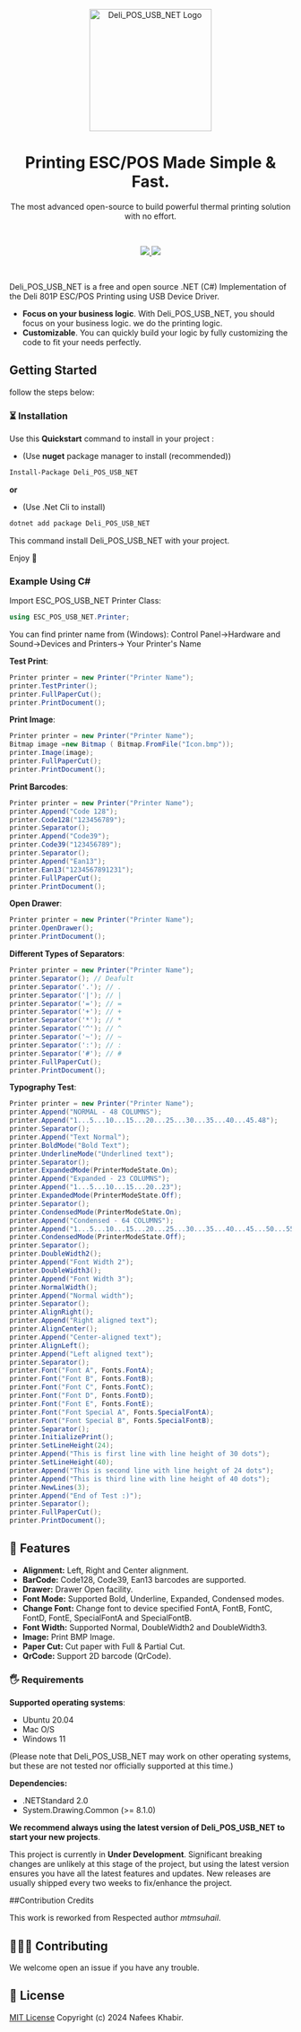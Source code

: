 <p align="center">
    <img src="https://www.deliworld.com/uploads/image/20220518/10/deli-logo.png" width="218px" alt="Deli_POS_USB_NET Logo" />
</p>
<h1 align="center">Printing ESC/POS Made Simple & Fast.</h1>
<p align="center">The most advanced open-source to build powerful thermal printing solution with no effort.</p>
<br />
<p align="center">
  <a href="#">
    <img src="#" />
  </a>
  <a href="#">
    <img src="#" />
  </a>
</p>

<br>

Deli_POS_USB_NET is a free and open source .NET (C#) Implementation of the Deli 801P ESC/POS Printing using USB Device Driver.

- **Focus on your business logic**. With Deli_POS_USB_NET, you should focus on your business logic. we do the printing logic.
- **Customizable**. You can quickly build your logic by fully customizing the code to fit your needs perfectly.

## Getting Started

follow the steps below:

### ⏳ Installation

Use this **Quickstart** command to install in your project :

- (Use **nuget** package manager to install (recommended))

```bash
Install-Package Deli_POS_USB_NET
```

**or**

- (Use .Net Cli to install)

```bash
dotnet add package Deli_POS_USB_NET
```

This command install Deli_POS_USB_NET with your project.

Enjoy 🎉

### Example Using C#

Import ESC_POS_USB_NET Printer Class:

```csharp
using ESC_POS_USB_NET.Printer;
```

You can find printer name from (Windows):  Control Panel->Hardware and Sound->Devices and Printers-> Your Printer's Name

**Test Print**:

```csharp
Printer printer = new Printer("Printer Name");
printer.TestPrinter();
printer.FullPaperCut();
printer.PrintDocument();
```

**Print Image**:

```csharp
Printer printer = new Printer("Printer Name");
Bitmap image =new Bitmap ( Bitmap.FromFile("Icon.bmp"));
printer.Image(image);
printer.FullPaperCut();
printer.PrintDocument();
```

**Print Barcodes**:

```csharp
Printer printer = new Printer("Printer Name");
printer.Append("Code 128");
printer.Code128("123456789");
printer.Separator();
printer.Append("Code39");
printer.Code39("123456789");
printer.Separator();
printer.Append("Ean13");
printer.Ean13("1234567891231");
printer.FullPaperCut();
printer.PrintDocument();
```

**Open Drawer**:

```csharp
Printer printer = new Printer("Printer Name");
printer.OpenDrawer();
printer.PrintDocument();
```

**Different Types of Separators**:

```csharp
Printer printer = new Printer("Printer Name");
printer.Separator(); // Deafult
printer.Separator('.'); // .
printer.Separator('|'); // |
printer.Separator('='); // =
printer.Separator('+'); // +
printer.Separator('*'); // *
printer.Separator('^'); // ^
printer.Separator('~'); // ~
printer.Separator(':'); // :
printer.Separator('#'); // #
printer.FullPaperCut();
printer.PrintDocument();
```

**Typography Test**:

```csharp
Printer printer = new Printer("Printer Name");
printer.Append("NORMAL - 48 COLUMNS");
printer.Append("1...5...10...15...20...25...30...35...40...45.48");
printer.Separator();
printer.Append("Text Normal");
printer.BoldMode("Bold Text");
printer.UnderlineMode("Underlined text");
printer.Separator();
printer.ExpandedMode(PrinterModeState.On);
printer.Append("Expanded - 23 COLUMNS");
printer.Append("1...5...10...15...20..23");
printer.ExpandedMode(PrinterModeState.Off);
printer.Separator();
printer.CondensedMode(PrinterModeState.On);
printer.Append("Condensed - 64 COLUMNS");
printer.Append("1...5...10...15...20...25...30...35...40...45...50...55...60..64");
printer.CondensedMode(PrinterModeState.Off);
printer.Separator();
printer.DoubleWidth2();
printer.Append("Font Width 2");
printer.DoubleWidth3();
printer.Append("Font Width 3");
printer.NormalWidth();
printer.Append("Normal width");
printer.Separator();
printer.AlignRight();
printer.Append("Right aligned text");
printer.AlignCenter();
printer.Append("Center-aligned text");
printer.AlignLeft();
printer.Append("Left aligned text");
printer.Separator();
printer.Font("Font A", Fonts.FontA);
printer.Font("Font B", Fonts.FontB);
printer.Font("Font C", Fonts.FontC);
printer.Font("Font D", Fonts.FontD);
printer.Font("Font E", Fonts.FontE);
printer.Font("Font Special A", Fonts.SpecialFontA);
printer.Font("Font Special B", Fonts.SpecialFontB);
printer.Separator();
printer.InitializePrint();
printer.SetLineHeight(24);
printer.Append("This is first line with line height of 30 dots");
printer.SetLineHeight(40);
printer.Append("This is second line with line height of 24 dots");
printer.Append("This is third line with line height of 40 dots");
printer.NewLines(3);
printer.Append("End of Test :)");
printer.Separator();
printer.FullPaperCut();
printer.PrintDocument();
```

## 🎈 Features

- **Alignment:** Left, Right and Center alignment.
- **BarCode:** Code128, Code39, Ean13 barcodes are supported.
- **Drawer:** Drawer Open facility.
- **Font Mode:** Supported Bold, Underline, Expanded, Condensed modes.
- **Change Font:** Change font to device specified FontA, FontB, FontC, FontD, FontE, SpecialFontA and SpecialFontB.
- **Font Width:** Supported Normal, DoubleWidth2 and DoubleWidth3.
- **Image:** Print BMP Image.
- **Paper Cut:** Cut paper with Full & Partial Cut.
- **QrCode:** Support 2D barcode (QrCode).

### 🖐 Requirements

**Supported operating systems**:

- Ubuntu 20.04
- Mac O/S
- Windows 11

(Please note that Deli_POS_USB_NET may work on other operating systems, but these are not tested nor officially supported at this time.)

**Dependencies:**

- .NETStandard 2.0
- System.Drawing.Common (>= 8.1.0)

**We recommend always using the latest version of Deli_POS_USB_NET to start your new projects**.

This project is currently in **Under Development**. Significant breaking changes are unlikely at this stage of the project, but using the latest version ensures you have all the latest features and updates. New releases are usually shipped every two weeks to fix/enhance the project.

##Contribution Credits

This work is reworked from Respected author *mtmsuhail*.  

## 🧑‍🤝‍🧑 Contributing

We welcome open an issue if you have any trouble.

## 📝 License

[MIT License](#) Copyright (c) 2024 Nafees Khabir.
